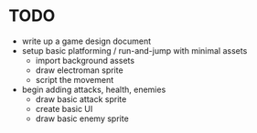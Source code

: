 TODO
====

- write up a game design document
- setup basic platforming / run-and-jump with minimal assets
    - import background assets
    - draw electroman sprite
    - script the movement
- begin adding attacks, health, enemies
    - draw basic attack sprite
    - create basic UI
    - draw basic enemy sprite
